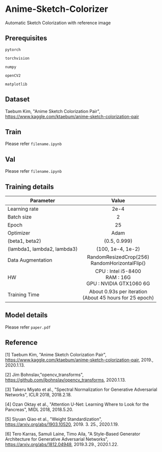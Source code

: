 # Anime-Sketch-Colorizer

Automatic Sketch Colorization with reference image

Prerequisites
------

  `pytorch`
  
  `torchvision`
  
  `numpy`
  
  `openCV2`
  
  `matplotlib`
    
Dataset
------

  Taebum Kim, "Anime Sketch Colorization Pair", https://www.kaggle.com/ktaebum/anime-sketch-colorization-pair
    
Train
------

  Please refer `filename.ipynb`
  
Val
------

  Please refer `filename.ipynb`
  
Training details
------

| <center>Parameter</center> | <center>Value</center> |
|:--------|:--------:|
| Learning rate | 2e-4 | 
| Batch size | 2 | 
| Epoch | 25 | 
| Optimizer | Adam |
| (beta1, beta2) | (0.5, 0.999) |
| (lambda1, lambda2, lambda3) | (100, 1e-4, 1e-2) |
| Data Augmentation | RandomResizedCrop(256)<br>RandomHorizontalFlip() |
| HW | CPU : Intel i5-8400<br>RAM : 16G<br>GPU : NVIDIA GTX1060 6G |
| Training Time | About 0.93s per iteration<br>(About 45 hours for 25 epoch) |

Model details
------

 Please refer `paper.pdf`
 
Reference
------

 [1] Taebum Kim, "Anime Sketch Colorization Pair", https://www.kaggle.com/ktaebum/anime-sketch-colorization-pair, 2019., 2020.1.13.
 
 [2] Jim Bohnslav,"opencv_transforms", https://github.com/jbohnslav/opencv_transforms, 2020.1.13.
 
 [3] Takeru Miyato et al., "Spectral Normalization for Generative Adversarial Networks", ICLR 2018, 2018.2.18.
 
 [4] Ozan Oktay et al., "Attention U-Net: Learning Where to Look for the Pancreas", MIDL 2018, 2018.5.20.
 
 [5] Siyuan Qiao et al., "Weight Standardization", https://arxiv.org/abs/1903.10520, 2019. 3. 25., 2020.1.19.
 
 [6] Tero Karras, Samuli Laine, Timo Aila, "A Style-Based Generator Architecture for Generative Adversarial Networks", https://arxiv.org/abs/1812.04948, 2019.3.29., 2020.1.22.
